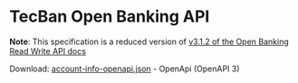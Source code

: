 # TecBan Open Banking API 

__Note__: This specification is a reduced version of [v3.1.2 of the Open Banking Read Write API docs](https://github.com/OpenBankingUK/read-write-api-specs/tree/v3.1.2)

Download: [account-info-openapi.json](./dist/account-info-openapi.json) - OpenApi (OpenAPI 3)

